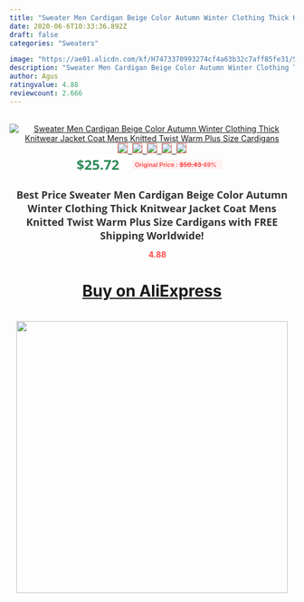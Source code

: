 ```yaml
---
title: "Sweater Men Cardigan Beige Color Autumn Winter Clothing Thick Knitwear Jacket Coat Mens Knitted Twist Warm Plus Size Cardigans"
date: 2020-06-6T10:33:36.892Z
draft: false
categories: "Sweaters"

image: "https://ae01.alicdn.com/kf/H7473370993274cf4a63b32c7aff85fe31/Sweater-Men-Cardigan-Beige-Color-Autumn-Winter-Clothing-Thick-Knitwear-Jacket-Coat-Mens-Knitted-Twist-Warm.jpg"
description: "Sweater Men Cardigan Beige Color Autumn Winter Clothing Thick Knitwear Jacket Coat Mens Knitted Twist Warm Plus Size Cardigans"
author: Agus
ratingvalue: 4.88
reviewcount: 2.666
---
```

<br>
<div style="text-align: center;">
<a href="https://s.click.aliexpress.com/e/_9GqhQz" target="_blank" rel="nofollow noopener noreferrer"><img alt="Sweater Men Cardigan Beige Color Autumn Winter Clothing Thick Knitwear Jacket Coat Mens Knitted Twist Warm Plus Size Cardigans" class="magnifier-image" src="https://ae01.alicdn.com/kf/H7473370993274cf4a63b32c7aff85fe31/Sweater-Men-Cardigan-Beige-Color-Autumn-Winter-Clothing-Thick-Knitwear-Jacket-Coat-Mens-Knitted-Twist-Warm.jpg_640x640.jpg">
<br>
<img style="border:1px solid salmon" src="https://ae01.alicdn.com/kf/H7473370993274cf4a63b32c7aff85fe31/Sweater-Men-Cardigan-Beige-Color-Autumn-Winter-Clothing-Thick-Knitwear-Jacket-Coat-Mens-Knitted-Twist-Warm.jpg_120x120.jpg">&nbsp;&nbsp;<img style="border:1px solid salmon" src="https://ae01.alicdn.com/kf/H6522ac47201b4735a9c130e194dd2bad4/Sweater-Men-Cardigan-Beige-Color-Autumn-Winter-Clothing-Thick-Knitwear-Jacket-Coat-Mens-Knitted-Twist-Warm.jpg_120x120.jpg">&nbsp;&nbsp;<img style="border:1px solid salmon" src="https://ae01.alicdn.com/kf/H5b68ffbd80c648acb3f89ef59f0f6aeba/Sweater-Men-Cardigan-Beige-Color-Autumn-Winter-Clothing-Thick-Knitwear-Jacket-Coat-Mens-Knitted-Twist-Warm.jpg_120x120.jpg">&nbsp;&nbsp;<img style="border:1px solid salmon" src="_120x120.jpg">&nbsp;&nbsp;<img style="border:1px solid salmon" src="https://ae01.alicdn.com/kf/Hff6f00df631248e1a29fb3b188844d8ed/Sweater-Men-Cardigan-Beige-Color-Autumn-Winter-Clothing-Thick-Knitwear-Jacket-Coat-Mens-Knitted-Twist-Warm.jpg_120x120.jpg"></a></div><br0>
<div style="text-align: center;"><span style="background-color: white; border: 0px; box-sizing: border-box; color: seagreen; display: inline-block; font-family: &quot;open sans&quot; , &quot;arial&quot; , &quot;helvetica&quot; , sans-serif , &quot;heiti&quot;; font-size: 24px; font-stretch: inherit; font-weight: 700; line-height: inherit; margin: 0px 10px 0px 0px; padding: 0px; vertical-align: middle;">$25.72 </span>
<span style="background: rgb(255 , 241 , 241); border-radius: 3px; border: 0px; box-sizing: border-box; color: #ff4747; display: inline-block; font-family: inherit; font-size: 12px; font-stretch: inherit; font-style: inherit; font-variant: inherit; font-weight: 600; line-height: inherit; margin: 0px; padding: 2px 5px; transform: scale(0.9); vertical-align: middle;">Original Price : <b style="text-decoration: line-through;">$50.43 </b> 49%&nbsp;&nbsp;</span></div>
<h1 style="color: #333333; display: inline-block; font-family: &quot;open sans&quot; , &quot;arial&quot; , &quot;helvetica&quot; , sans-serif , &quot;heiti&quot;; font-size: 18px; font-stretch: inherit; font-weight: 700; text-align: center;">Best Price Sweater Men Cardigan Beige Color Autumn Winter Clothing Thick Knitwear Jacket Coat Mens Knitted Twist Warm Plus Size Cardigans with FREE Shipping Worldwide!</h1>
<div style="color: #ff4747; text-align: center;">
<img src="https://4.bp.blogspot.com/-M0ZcTcb-5uY/XleCXlxnR4I/AAAAAAAAAEc/OrjgMkXV1oMQFaCRZj5HQwOCBcu3w1FegCPcBGAYYCw/s1600/star.png" style="height: 15px;">&nbsp;<b>4.88</b></div>
<div class="button_cont" align="center"><a class="buynow_a" href="https://s.click.aliexpress.com/e/_9GqhQz" target="_blank" rel="nofollow noopener noreferrer"><H1>Buy on AliExpress</H1></a></div><br>
<div class="separator" style="clear: both; text-align: center;">
<img src="https://lh3.googleusercontent.com/-pTy5HemUv9M/XlePHvY0dAI/AAAAAAAAAE4/0nX5iRUoIWY8eMW9Dpxeirr157OZliDIgCLcBGAsYHQ/s1600/badge.gif" width="480">
</div>

